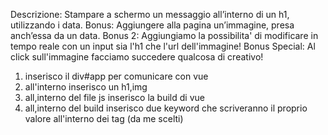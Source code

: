 Descrizione:
Stampare a schermo un messaggio all’interno di un h1, utilizzando i data.
Bonus:
Aggiungere alla pagina un’immagine, presa anch’essa da un data.
Bonus 2:
Aggiungiamo la possibilita' di modificare in tempo reale con un input sia l'h1 che l'url dell'immagine!
Bonus Special:
Al click sull'immagine facciamo succedere qualcosa di creativo!

1) inserisco il div#app per comunicare con vue
2) all'interno inserisco un h1,img
3) all,interno del file js inserisco la build di vue 
4) all,interno del build inserisco due keyword che scriveranno il proprio valore all'interno dei tag (da me scelti)
